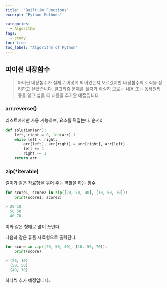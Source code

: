 ```yaml
---
title:  "Built-in Functions"
excerpt: "Python Methods"

categories: 
  - Algorithm
tags:
  - study
toc: true
toc_label: "Algorithm of Python"
---
```


## 파이썬 내장함수
> 파이썬 내장함수가 실제로 어떻게 되어있는지 모르겠지만 내장함수의 로직을 정리하고 싶었습니다. 알고리즘 문제를 풀다가 확실히 모르는 내용 또는 동작원리 등을 알고 싶을 때 내용을 추가할 예정입니다.


### arr.reverse()
리스트에서만 사용 가능하며, 요소를 뒤집는다. 순서x

```python
def solution(arr):
    left, right = 0, len(arr)-1
    while left < right:
        arr[left], arr[right] = arr[right], arr[left]
        left += 1
        right -= 1
    return arr
```

### zip(*iterable)
길이가 같은 자료형을 묶어 주는 역할을 하는 함수

```python
for score1, score2 in zip([20, 50, 40], [10, 50, 70]):
    print(score1, score2)

> 20 10
  50 50
  40 70
```
이와 같은 형태로 많이 쓰인다.


다음과 같은 튜플 자료형으로 출력된다.

```python
for score in zip([20, 50, 40], [10, 50, 70]):
    print(score)

> (20, 10)
  (50, 50)
  (40, 70)
```


하나씩 추가 예정입니다.
